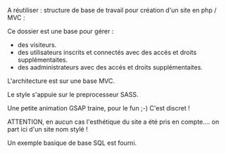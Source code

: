 A réutiliser : structure de base de travail pour création d'un site en php / MVC :

Ce dossier est une base pour gérer :

- des visiteurs.
- des utilisateurs inscrits et connectés avec des accés et droits supplémentaites.
- des aadministrateurs avec des accés et droits supplémentaites.

L'architecture est sur une base MVC.

Le style s'appuie sur le preprocesseur SASS.

Une petite animation GSAP traine, pour le fun ;-)
C'est discret !

ATTENTION, en aucun cas l'esthétique du site a été pris en compte.... on part ici d'un site nom stylé !

Un exemple basique de base SQL est fourni.
